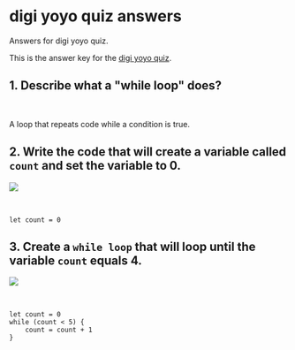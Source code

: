 # digi yoyo quiz answers

Answers for digi yoyo quiz. 

This is the answer key for the [digi yoyo quiz](/microbit/lessons/digi-yoyo/quiz).

## 1. Describe what a "while loop" does?

<br/>

A loop that repeats code while a condition is true.

## 2. Write the code that will create a **variable** called `count` and set the variable to 0.

![](/static/mb/lessons/counter-0.png)

<br/>

```blocks
let count = 0
```

## 3. Create a `while loop` that will loop until the **variable** `count` equals 4.

![](/static/mb/lessons/digi-yoyo-0.png)

<br/>

```blocks
let count = 0
while (count < 5) {
    count = count + 1
}
```

